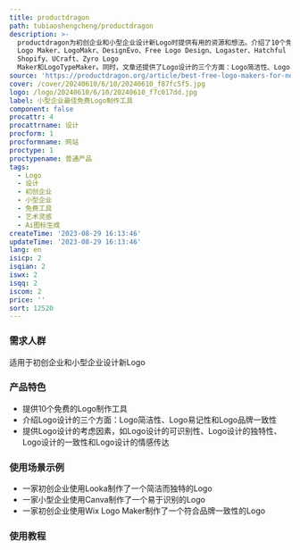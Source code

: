 ```yaml
---
title: productdragon
path: tubiaoshengcheng/productdragon
description: >-
  productdragon为初创企业和小型企业设计新Logo时提供有用的资源和想法。介绍了10个免费的Logo制作工具，包括Looka、Canva、Wix
  Logo Maker、LogoMakr、DesignEvo、Free Logo Design、Logaster、Hatchful by
  Shopify、UCraft、Zyro Logo
  Maker和LogoTypeMaker。同时，文章还提供了Logo设计的三个方面：Logo简洁性、Logo易记性和Logo品牌一致性。最后，文章还提供了一些Logo设计的考虑因素，如Logo设计的可识别性、Logo设计的独特性、Logo设计的一致性和Logo设计的情感传达。
source: 'https://productdragon.org/article/best-free-logo-makers-for-new-businesses/'
cover: /cover/20240610/6/10/20240610_f87fc5f5.jpg
logo: /logo/20240610/6/10/20240610_f7c017dd.jpg
label: 小型企业最佳免费Logo制作工具
component: false
procattr: 4
procattrname: 设计
procform: 1
procformname: 网站
proctype: 1
proctypename: 普通产品
tags:
  - Logo
  - 设计
  - 初创企业
  - 小型企业
  - 免费工具
  - 艺术灵感
  - Ai图标生成
createTime: '2023-08-29 16:13:46'
updateTime: '2023-08-29 16:13:46'
lang: en
isicp: 2
isqian: 2
iswx: 2
isqq: 2
iscom: 2
price: ''
sort: 12520
---
```




### 需求人群
适用于初创企业和小型企业设计新Logo

### 产品特色
* 提供10个免费的Logo制作工具
* 介绍Logo设计的三个方面：Logo简洁性、Logo易记性和Logo品牌一致性
* 提供Logo设计的考虑因素，如Logo设计的可识别性、Logo设计的独特性、Logo设计的一致性和Logo设计的情感传达

### 使用场景示例
* 一家初创企业使用Looka制作了一个简洁而独特的Logo
* 一家小型企业使用Canva制作了一个易于识别的Logo
* 一家初创企业使用Wix Logo Maker制作了一个符合品牌一致性的Logo

### 使用教程


  
